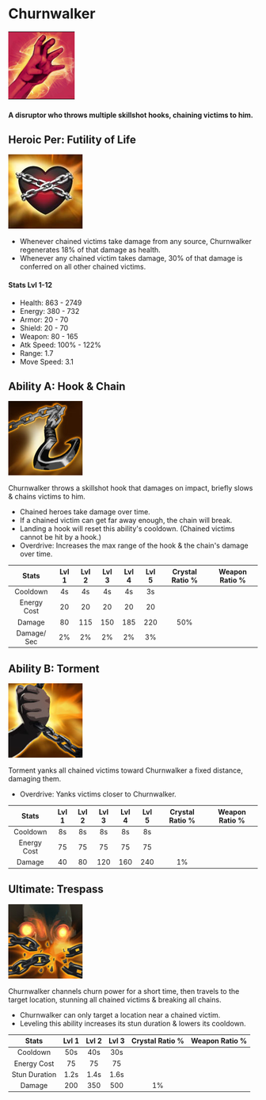 # Churnwalker

![](../../.gitbook/assets/image%20%28217%29.png)

#### A disruptor who throws multiple skillshot hooks, chaining victims to him.

## Heroic Per: Futility of Life

![Futility of Life](../../.gitbook/assets/image%20%28160%29.png)

* Whenever chained victims take damage from any source, Churnwalker regenerates 18% of that damage as health.
* Whenever any chained victim takes damage, 30% of that damage is conferred on all other chained victims.

#### Stats Lvl 1-12

* Health: 863 - 2749
* Energy: 380 - 732
* Armor: 20 - 70
* Shield: 20 - 70
* Weapon: 80 - 165
* Atk Speed: 100% - 122%
* Range: 1.7
* Move Speed: 3.1

## Ability A: Hook & Chain

![Hook &amp; Chain](../../.gitbook/assets/image%20%28343%29.png)

Churnwalker throws a skillshot hook that damages on impact, briefly slows & chains victims to him.

* Chained heroes take damage over time.
* If a chained victim can get far away enough, the chain will break.
* Landing a hook will reset this ability's cooldown. \(Chained victims cannot be hit by a hook.\)
* Overdrive: Increases the max range of the hook & the chain's damage over time.

| Stats | Lvl 1 | Lvl 2 | Lvl 3 | Lvl 4 | Lvl 5 | Crystal      Ratio % | Weapon     Ratio % |
| :---: | :---: | :---: | :---: | :---: | :---: | :---: | :---: |
| Cooldown | 4s | 4s | 4s | 4s | 3s |  |  |
| Energy       Cost | 20 | 20 | 20 | 20 | 20 |  |  |
| Damage | 80 | 115 | 150 | 185 | 220 | 50% |  |
| Damage/     Sec | 2% | 2% | 2% | 2% | 3% |  |  |

## Ability B: Torment

![Torment](../../.gitbook/assets/image%20%2823%29.png)

Torment yanks all chained victims toward Churnwalker a fixed distance, damaging them.

* Overdrive: Yanks victims closer to Churnwalker.

| Stats | Lvl 1 | Lvl 2 | Lvl 3 | Lvl 4 | Lvl 5 | Crystal      Ratio % | Weapon     Ratio % |
| :---: | :---: | :---: | :---: | :---: | :---: | :---: | :---: |
| Cooldown | 8s | 8s | 8s | 8s | 8s |  |  |
| Energy       Cost | 75 | 75 | 75 | 75 | 75 |  |  |
| Damage | 40 | 80 | 120 | 160 | 240 | 1% |  |

## Ultimate: Trespass

![Trespass](../../.gitbook/assets/image%20%28118%29.png)

Churnwalker channels churn power for a short time, then travels to the target location, stunning all chained victims & breaking all chains.

* Churnwalker can only target a location near a chained victim.
* Leveling this ability increases its stun duration & lowers its cooldown.

| Stats | Lvl 1 | Lvl 2 | Lvl 3 | Crystal Ratio % | Weapon Ratio % |
| :---: | :---: | :---: | :---: | :---: | :---: |
| Cooldown | 50s | 40s | 30s |  |  |
| Energy Cost | 75 | 75 | 75 |  |  |
| Stun Duration | 1.2s | 1.4s | 1.6s |  |  |
| Damage | 200 | 350 | 500 | 1% |  |

